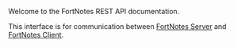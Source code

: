 Welcome to the FortNotes REST API documentation.

This interface is for communication between [FortNotes Server](https://github.com/fortnotes/server) and [FortNotes Client](https://github.com/fortnotes/client).
